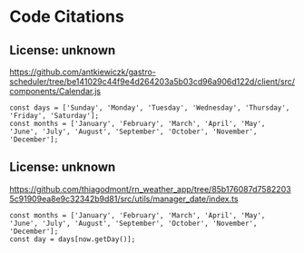 # Code Citations

## License: unknown
https://github.com/antkiewiczk/gastro-scheduler/tree/be141029c44f9e4d264203a5b03cd96a906d122d/client/src/components/Calendar.js

```
const days = ['Sunday', 'Monday', 'Tuesday', 'Wednesday', 'Thursday', 'Friday', 'Saturday'];
const months = ['January', 'February', 'March', 'April', 'May', 'June', 'July', 'August', 'September', 'October', 'November', 'December'];
```


## License: unknown
https://github.com/thiagodmont/rn_weather_app/tree/85b176087d75822035c91909ea8e9c32342b9d81/src/utils/manager_date/index.ts

```
const months = ['January', 'February', 'March', 'April', 'May', 'June', 'July', 'August', 'September', 'October', 'November', 'December'];
const day = days[now.getDay()];
```

